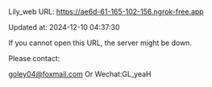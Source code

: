 Lily_web URL: https://ae6d-61-165-102-156.ngrok-free.app

Updated at: 2024-12-10 04:37:30

If you cannot open this URL, the server might be down.

Please contact: 

goley04@foxmail.com Or Wechat:GL_yeaH